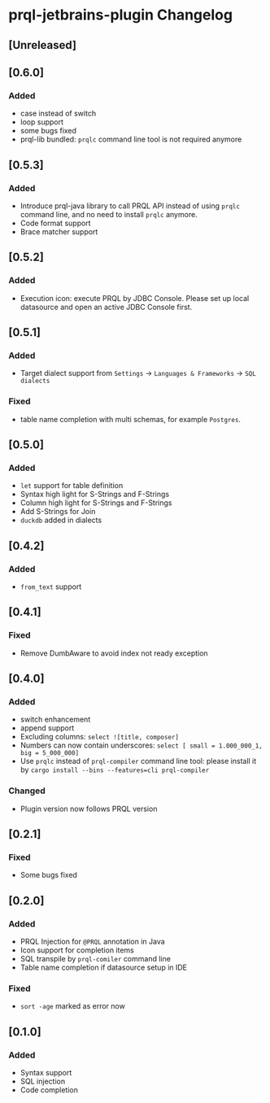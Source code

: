 <!-- Keep a Changelog guide -> https://keepachangelog.com -->

# prql-jetbrains-plugin Changelog

## [Unreleased]

## [0.6.0]

### Added

- case instead of switch
- loop support
- some bugs fixed
- prql-lib bundled: `prqlc` command line tool is not required anymore

## [0.5.3]

### Added

- Introduce prql-java library to call PRQL API instead of using `prqlc` command line, and no need to install `prqlc` anymore.
- Code format support
- Brace matcher support

## [0.5.2]

### Added

- Execution icon: execute PRQL by JDBC Console. Please set up local datasource and open an active JDBC Console first.

## [0.5.1]

### Added

- Target dialect support from `Settings` -> `Languages & Frameworks` -> `SQL dialects`

### Fixed

- table name completion with multi schemas, for example `Postgres`.

## [0.5.0]

### Added

- `let` support for table definition
- Syntax high light for S-Strings and F-Strings
- Column high light for S-Strings and F-Strings
- Add S-Strings for Join
- `duckdb` added in dialects

## [0.4.2]

### Added

- `from_text` support

## [0.4.1]

### Fixed

- Remove DumbAware to avoid index not ready exception

## [0.4.0]

### Added

- switch enhancement
- append support
- Excluding columns: `select ![title, composer]`
- Numbers can now contain underscores: `select [ small = 1.000_000_1, big = 5_000_000]`
- Use `prqlc` instead of `prql-compiler` command line tool: please install it by `cargo install --bins --features=cli prql-compiler`

### Changed

- Plugin version now follows PRQL version

## [0.2.1]

### Fixed

- Some bugs fixed

## [0.2.0]

### Added

- PRQL Injection for `@PRQL` annotation in Java
- Icon support for completion items
- SQL transpile by `prql-comiler` command line
- Table name completion if datasource setup in IDE

### Fixed

- `sort -age` marked as error now

## [0.1.0]

### Added

- Syntax support
- SQL injection
- Code completion
